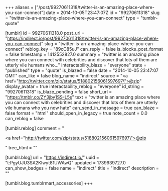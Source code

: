 +++
aliases = ["/post/99270611318/twitter-is-an-amazing-place-where-you-can-connect"]
date = 2014-10-05T23:47:07Z
id = "99270611318"
slug = "twitter-is-an-amazing-place-where-you-can-connect"
type = "tumblr-quote"

[tumblr]
id = 99270611318.0
post_url = "https://indirect.io/post/99270611318/twitter-is-an-amazing-place-where-you-can-connect"
slug = "twitter-is-an-amazing-place-where-you-can-connect"
reblog_key = "89cC85uJ"
can_reply = false
is_blocks_post_format = false
timestamp = 1412552827.0
summary = "twitter is an amazing place where you can connect with celebrities and discover that lots of them are utterly vile humans who..."
interactability_blaze = "everyone"
state = "published"
type = "quote"
is_blazed = false
date = "2014-10-05 23:47:07 GMT"
can_like = false
blog_name = "indirect"
source = "<a href=\"http://twitter.com/zip/status/518802156061597697\">@zip</a>"
display_avatar = true
interactability_reblog = "everyone"
id_string = "99270611318"
is_blaze_pending = false
short_url = "https://tmblr.co/ZY3jby1SS-L5s"
text = "twitter is an amazing place where you can connect with celebrities and discover that lots of them are utterly vile humans who you now hate"
can_send_in_message = true
can_blaze = false
format = "html"
should_open_in_legacy = true
note_count = 0.0
can_reblog = false

[tumblr.reblog]
comment = "<p><a href=\"http://twitter.com/zip/status/518802156061597697\">@zip</a></p>"
tree_html = ""

[tumblr.blog]
url = "https://indirect.io/"
uuid = "t:PgyUJU3SA2Klwyt81UWAwQ"
updated = 1739939727.0
can_show_badges = false
name = "indirect"
title = "indirect"
description = ""

[tumblr.blog.tumblrmart_accessories]
+++
